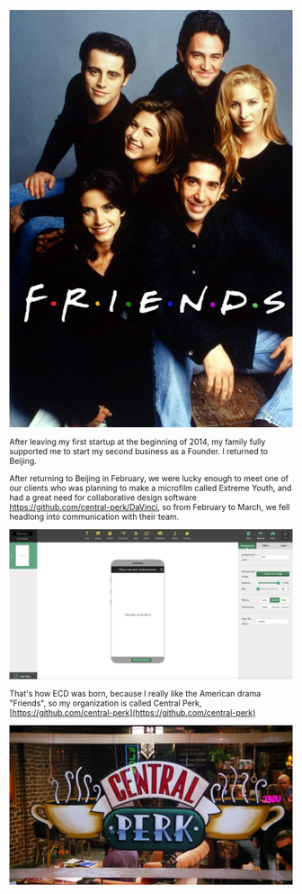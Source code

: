 
![Z5ZnNhGzFaHUCEhgPrfIzI_SFYPdjZqN_hhBto-F_Dg=](./Z5ZnNhGzFaHUCEhgPrfIzI_SFYPdjZqN_hhBto-F_Dg=.png)

After leaving my first startup at the beginning of 2014, my family fully supported me to start my second business as a Founder. I returned to Beijing.

After returning to Beijing in February, we were lucky enough to meet one of our clients who was planning to make a microfilm called Extreme Youth, and had a great need for collaborative design software  https://github.com/central-perk/DaVinci, so from February to March, we fell headlong into communication with their team.


![cCqik3zN1q-EXoYQqBFIxxPCSa3RfyYv5t3GZjixo58=](./cCqik3zN1q-EXoYQqBFIxxPCSa3RfyYv5t3GZjixo58=.png)

That's how ECD was born, because I really like the American drama "Friends", so my organization is called Central Perk,  [https://github.com/central-perk](https://github.com/central-perk)


![ylEejPxWJG_9j267VYa8UafE1ZgOYZf7eGekD_s1gCA=](./ylEejPxWJG_9j267VYa8UafE1ZgOYZf7eGekD_s1gCA=.png)





